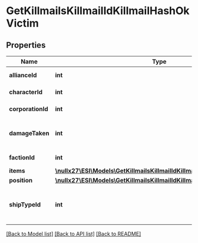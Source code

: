 # GetKillmailsKillmailIdKillmailHashOkVictim

## Properties
Name | Type | Description | Notes
------------ | ------------- | ------------- | -------------
**allianceId** | **int** | alliance_id integer | [optional] 
**characterId** | **int** | character_id integer | [optional] 
**corporationId** | **int** | corporation_id integer | [optional] 
**damageTaken** | **int** | How much total damage was taken by the victim | 
**factionId** | **int** | faction_id integer | [optional] 
**items** | [**\nullx27\ESI\Models\GetKillmailsKillmailIdKillmailHashOkVictimItems1[]**](GetKillmailsKillmailIdKillmailHashOkVictimItems1.md) | items array | [optional] 
**position** | [**\nullx27\ESI\Models\GetKillmailsKillmailIdKillmailHashOkVictimPosition**](GetKillmailsKillmailIdKillmailHashOkVictimPosition.md) |  | [optional] 
**shipTypeId** | **int** | The ship that the victim was piloting and was destroyed | 

[[Back to Model list]](../README.md#documentation-for-models) [[Back to API list]](../README.md#documentation-for-api-endpoints) [[Back to README]](../README.md)


